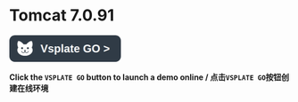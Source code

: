 # Tomcat 7.0.91

<a href="https://www.vsplate.com/?docker-compose=https://github.com/vsplate/dcenvs/tomcat/7.0.91"><img alt="VSPLATE GO" src="https://raw.githubusercontent.com/vsplate/images/master/vsgo_btn.png" width="200px"></a>

**Click the `VSPLATE GO` button to launch a demo online / 点击`VSPLATE GO`按钮创建在线环境**